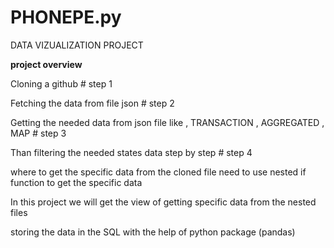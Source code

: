 # PHONEPE.py
DATA VIZUALIZATION PROJECT

**project overview**

Cloning a github # step 1

Fetching the data from file json # step 2

Getting the needed data from json file like , TRANSACTION , AGGREGATED , MAP # step 3

Than filtering the needed states data step by step  # step 4 


where to get the specific data from the cloned file need to use nested if function to get the specific data

In this project we will get the view of getting specific data from the nested files 

storing the data in the SQL with the help of python package (pandas)
